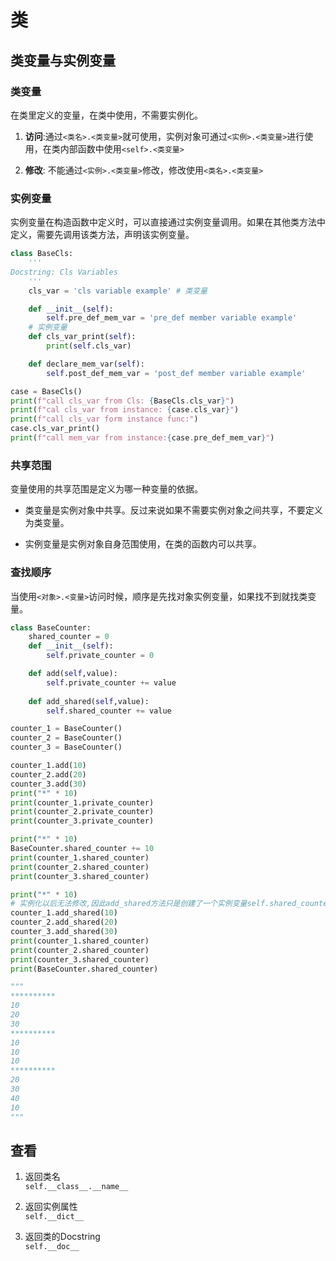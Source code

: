 # 类 
## 类变量与实例变量

### **类变量**

在类里定义的变量，在类中使用，不需要实例化。

1. **访问**:通过`<类名>.<类变量>`就可使用，实例对象可通过`<实例>.<类变量>`进行使用，在类内部函数中使用`<self>.<类变量>`

2. **修改**: 不能通过`<实例>.<类变量>`修改，修改使用`<类名>.<类变量>`

### **实例变量**

实例变量在构造函数中定义时，可以直接通过实例变量调用。如果在其他类方法中定义，需要先调用该类方法，声明该实例变量。

```python
class BaseCls:
    '''
Docstring: Cls Variables
    '''
    cls_var = 'cls variable example' # 类变量

    def __init__(self):
        self.pre_def_mem_var = 'pre_def member variable example'
    # 实例变量
    def cls_var_print(self):
        print(self.cls_var)

    def declare_mem_var(self):
        self.post_def_mem_var = 'post_def member variable example'

case = BaseCls()
print(f"call cls_var from Cls: {BaseCls.cls_var}")
print(f"cal cls_var from instance: {case.cls_var}")
print(f"call cls_var form instance func:")
case.cls_var_print()
print(f"call mem_var from instance:{case.pre_def_mem_var}")    
```
### 共享范围
变量使用的共享范围是定义为哪一种变量的依据。

- 类变量是实例对象中共享。反过来说如果不需要实例对象之间共享，不要定义为类变量。
  
- 实例变量是实例对象自身范围使用，在类的函数内可以共享。


### 查找顺序   

当使用`<对象>.<变量>`访问时候，顺序是先找对象实例变量，如果找不到就找类变量。

```python
class BaseCounter:
    shared_counter = 0
    def __init__(self):
        self.private_counter = 0

    def add(self,value):
        self.private_counter += value
    
    def add_shared(self,value):
        self.shared_counter += value

counter_1 = BaseCounter()
counter_2 = BaseCounter()
counter_3 = BaseCounter()

counter_1.add(10)
counter_2.add(20)
counter_3.add(30)
print("*" * 10)
print(counter_1.private_counter)
print(counter_2.private_counter)
print(counter_3.private_counter)

print("*" * 10)
BaseCounter.shared_counter += 10
print(counter_1.shared_counter)
print(counter_2.shared_counter)
print(counter_3.shared_counter)

print("*" * 10)
# 实例化以后无法修改,因此add_shared方法只是创建了一个实例变量self.shared_counter = BaseCounter.shared_counter + value
counter_1.add_shared(10) 
counter_2.add_shared(20)
counter_3.add_shared(30)
print(counter_1.shared_counter)
print(counter_2.shared_counter)
print(counter_3.shared_counter)
print(BaseCounter.shared_counter)

"""
**********
10
20
30
**********
10
10
10
**********
20
30
40
10
"""
```
## 查看  
1. 返回类名         
`self.__class__.__name__`

1. 返回实例属性      
`self.__dict__`

1. 返回类的Docstring    
`self.__doc__`